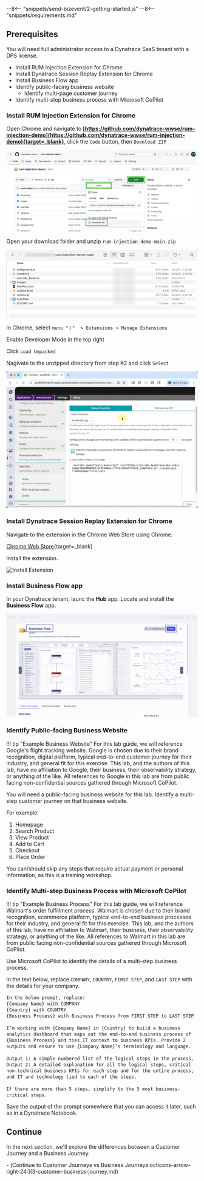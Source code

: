 --8<-- "snippets/send-bizevent/2-getting-started.js"
--8<-- "snippets/requirements.md"

## Prerequisites

You will need full administrator access to a Dynatrace SaaS tenant with a DPS license.

* Install RUM Injection Extension for Chrome
* Install Dynatrace Session Replay Extension for Chrome
* Install Business Flow app
* Identify public-facing business website
    - Identify multi-page customer journey
* Identify multi-step business process with Microsoft CoPilot

### Install RUM Injection Extension for Chrome

Open Chrome and navigate to **[https://github.com/dynatrace-wwse/rum-injection-demo](https://github.com/dynatrace-wwse/rum-injection-demo){target=_blank}**, click the `Code` button, then `Download ZIP`

![download plugin](./img/prereq-download_repo_zip.png)

Open your download folder and unzip `rum-injection-demo-main.zip`

![unzipped plugin](./img/prereq-unzipped_plugin.png)

In Chrome, select `menu "𐄛"  > Extensions > Manage Extensions`

Enable Developer Mode in the top right

Click `Load Unpacked`

Nagivate to the unzipped directory from step #2 and click `Select`

![install unpacked extension](./img/prereq-install_unpacked_extension.gif)

### Install Dynatrace Session Replay Extension for Chrome

Navigate to the extension in the Chrome Web Store using Chrome.

[Chrome Web Store](https://chromewebstore.google.com/detail/session-replay-browser-ex/hjbdnbhpfiionafiooklnafmaojjfljh){target=_blank}

Install the extension.

![Install Extension](./img/prereq_session_replay_chrome_extension.gif)

### Install Business Flow app

In your Dynatrace tenant, launc the **Hub** app.  Locate and install the **Business Flow** app.

![Business Flow app](./img/prereq-install_business_flow_app.png)

### Identify Public-facing Business Website

!!! tip "Example Business Website"
    For this lab guide, we will reference Google's flight tracking website.  Google is chosen due to their brand recognition, digital platform, typical end-to-end customer journey for their industry, and general fit for this exercise.  This lab, and the authors of this lab, have no affiliation to Google, their business, their observability strategy, or anything of the like.  All references to Google in this lab are from public facing non-confidential sources gathered through Microsoft CoPilot.

You will need a public-facing business website for this lab.  Identify a multi-step customer journey on that business website.

For example:

1. Homepage
2. Search Product
3. View Product
4. Add to Cart
5. Checkout
6. Place Order

You can/should skip any steps that require actual payment or personal information, as this is a training workshop.

### Identify Multi-step Business Process with Microsoft CoPilot

!!! tip "Example Business Process"
    For this lab guide, we will reference Walmart's order fulfillment process.  Walmart is chosen due to their brand recognition, ecommerce platform, typical end-to-end business processes for their industry, and general fit for this exercise.  This lab, and the authors of this lab, have no affiliation to Walmart, their business, their observability strategy, or anything of the like.  All references to Walmart in this lab are from public facing non-confidential sources gathered through Microsoft CoPilot. 

Use Microsoft CoPilot to identify the details of a multi-step business process.

In the text below, replace `COMPANY`, `COUNTRY`, `FIRST STEP`, and `LAST STEP` with the details for your company.

```
In the below prompt, replace:
{Company Name} with COMPANY
{Country} with COUNTRY
{Business Process} with Business Process from FIRST STEP to LAST STEP

I’m working with {Company Name} in {Country} to build a business analytics dashboard that maps out the end-to-end business process of {Business Process} and ties IT context to business KPIs. Provide 2 outputs and ensure to use {Company Name}’s terminology and language.

Output 1: A simple numbered list of the logical steps in the process. 
Output 2: A detailed explanation for all the logical steps, critical non-technical business KPIs for each step and for the entire process, and IT and technology tied to each of the steps. 

If there are more than 5 steps, simplify to the 5 most business-critical steps.
```

Save the output of the prompt somewhere that you can access it later, such as in a Dynatrace Notebook.

## Continue

In the next section, we'll explore the differences between a Customer Journey and a Business Journey.

<div class="grid cards" markdown>
- [Continue to Customer Journeys vs Business Journeys:octicons-arrow-right-24:](3-customer-business-journey.md)
</div>